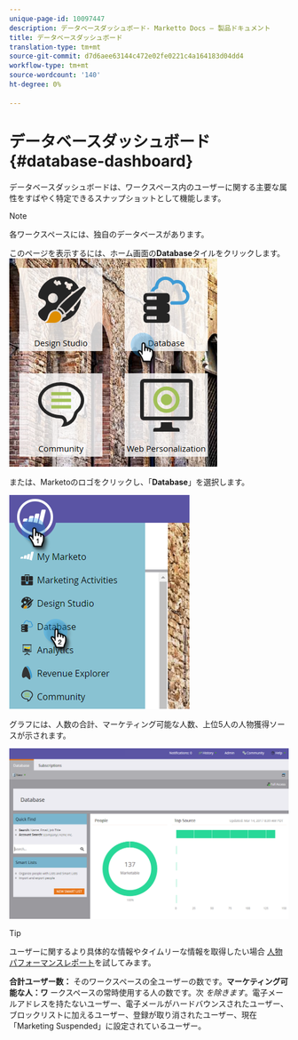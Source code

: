 ```yaml
---
unique-page-id: 10097447
description: データベースダッシュボード- Marketto Docs — 製品ドキュメント
title: データベースダッシュボード
translation-type: tm+mt
source-git-commit: d7d6aee63144c472e02fe0221c4a164183d04dd4
workflow-type: tm+mt
source-wordcount: '140'
ht-degree: 0%

---
```



# データベースダッシュボード{#database-dashboard}

データベースダッシュボードは、ワークスペース内のユーザーに関する主要な属性をすばやく特定できるスナップショットとして機能します。

>[!NOTE]
>
>各ワークスペースには、独自のデータベースがあります。

このページを表示するには、ホーム画面の&#x200B;**Database**&#x200B;タイルをクリックします。   ![](assets/db-3.png)

または、Marketoのロゴをクリックし、「**Database**」を選択します。

![](assets/db2.png)

グラフには、人数の合計、マーケティング可能な人数、上位5人の人物獲得ソースが示されます。

![](assets/three-7.png)

>[!TIP]
>
>ユーザーに関するより具体的な情報やタイムリーな情報を取得したい場合 [人物パフォーマンスレポート](../../../../product-docs/reporting/basic-reporting/report-types/people-performance-report.md)を試してみます。

**合計ユーザー数：** そのワークスペースの全ユーザーの数です。**マーケティング可能な人：ワ** ークスペースの常時使用する人の数です。次 *を除きます*。電子メールアドレスを持たないユーザー、電子メールがハードバウンスされたユーザー、ブロックリストに加えるユーザー、登録が取り消されたユーザー、現在「Marketing Suspended」に設定されているユーザー。

